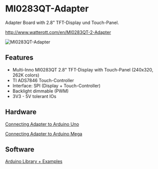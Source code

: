 # MI0283QT-Adapter
Adapter Board with 2.8" TFT-Display und Touch-Panel.

<http://www.watterott.com/en/MI0283QT-2-Adapter>

![MI0283QT-Adapter](https://github.com/watterott/MI0283QT-Adapter/raw/master/img/mi0283qt-adapter.jpg)


## Features
 * Multi-Inno MI0283QT 2.8" TFT-Display with Touch-Panel (240x320, 262K colors)
 * TI ADS7846 Touch-Controller
 * Interface: SPI (Display + Touch-Controller)
 * Backlight dimmable (PWM)
 * 3V3 - 5V tolerant IOs


## Hardware
[Connecting Adapter to Arduino Uno](https://github.com/watterott/MI0283QT-Adapter/raw/master/img/connecting-uno.jpg)

[Connecting Adapter to Arduino Mega](https://github.com/watterott/MI0283QT-Adapter/raw/master/img/connecting-mega.jpg)


## Software
[Arduino Library + Examples](https://github.com/watterott/mSD-Shield/downloads)